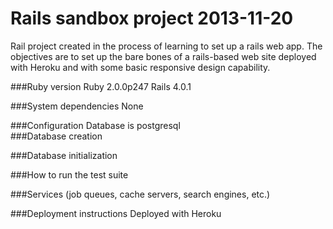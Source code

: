 Rails sandbox project 2013-11-20 
===============================

Rail project created in the process of learning to set up a rails web app.
The objectives are to set up the bare bones of a rails-based web site deployed with Heroku and with some basic responsive design capability.

###Ruby version
Ruby 2.0.0p247
Rails 4.0.1

###System dependencies
None

###Configuration
Database is postgresql  
###Database creation

###Database initialization

###How to run the test suite

###Services (job queues, cache servers, search engines, etc.)

###Deployment instructions
Deployed with Heroku

